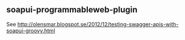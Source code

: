 soapui-programmableweb-plugin
---------------------

See http://olensmar.blogspot.se/2012/12/testing-swagger-apis-with-soapui-groovy.html
